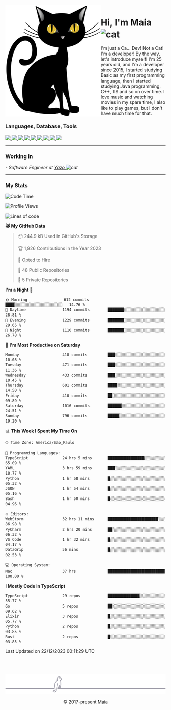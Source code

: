 <img align="left" src="https://raw.githubusercontent.com/gabrielmaialva33/gabrielmaialva33/master/assets/cat_0.png" alt="Stats" width="300px">

<h1 align="left">Hi, I'm Maia 
<img src="https://emojis.slackmojis.com/emojis/images/1643509834/36299/black-cat.gif?1643509834" width="50" height="60" align="center"  alt="cat"/>
</h1>

I'm just a Ca... Dev! Not a Cat! I'm a developer! By the way, let's introduce myself!
I'm 25 years old, and I'm a developer since 2015, I started studying Basic as my first programming
language, then I started studying Java programming, C++, TS and so on over time.
I love music and watching movies in my spare time, I also like to play games, but I don't have much time for that.

<h3 align="left">Languages, Database, Tools</h3>
<p>
  <a href="https://www.typescriptlang.org">
    <img src="https://skillicons.dev/icons?i=ts" />
  </a>
  <a href="https://go.dev">
    <img src="https://skillicons.dev/icons?i=go" />
  </a>
  <a href="https://www.python.org">
    <img src="https://skillicons.dev/icons?i=python" />
  </a>
  <a href="https://gradle.org">
    <img src="https://skillicons.dev/icons?i=gradle" />
  </a>
  <a href="https://redis.io">
    <img src="https://skillicons.dev/icons?i=redis" />
  </a>
  <a href="https://www.mongodb.com">
    <img src="https://skillicons.dev/icons?i=mongodb" />
  </a>
  <a href="https://nodejs.org">
    <img src="https://skillicons.dev/icons?i=nodejs" />
  </a>
  <a href="https://www.javascript.com">
    <img src="https://skillicons.dev/icons?i=js" />
  </a>
  <a href="https://www.docker.com">
    <img src="https://skillicons.dev/icons?i=docker" />
  </a>
</p>

<hr/>

<h3>Working in</h3>

<p><em> - Software Engineer at <a href="[https://pdasolucoes.com.br](https://yazo.com.br/)">Yazo
</a><img src="https://media.giphy.com/media/WUlplcMpOCEmTGBtBW/giphy.gif" width="30" alt="cat"> 
</em></p>

<hr/>

### My Stats

<!--START_SECTION:waka-->
![Code Time](http://img.shields.io/badge/Code%20Time-3%2C623%20hrs%2010%20mins-blue)

![Profile Views](http://img.shields.io/badge/Profile%20Views-20-blue)

![Lines of code](https://img.shields.io/badge/From%20Hello%20World%20I%27ve%20Written-1.1%20million%20lines%20of%20code-blue)

**🐱 My GitHub Data** 

> 📦 244.9 kB Used in GitHub's Storage 
 > 
> 🏆 1,926 Contributions in the Year 2023
 > 
> 💼 Opted to Hire
 > 
> 📜 48 Public Repositories 
 > 
> 🔑 5 Private Repositories 
 > 
**I'm a Night 🦉** 

```text
🌞 Morning                612 commits         ████░░░░░░░░░░░░░░░░░░░░░   14.76 % 
🌆 Daytime                1194 commits        ███████░░░░░░░░░░░░░░░░░░   28.81 % 
🌃 Evening                1229 commits        ███████░░░░░░░░░░░░░░░░░░   29.65 % 
🌙 Night                  1110 commits        ███████░░░░░░░░░░░░░░░░░░   26.78 % 
```
📅 **I'm Most Productive on Saturday** 

```text
Monday                   418 commits         ███░░░░░░░░░░░░░░░░░░░░░░   10.08 % 
Tuesday                  471 commits         ███░░░░░░░░░░░░░░░░░░░░░░   11.36 % 
Wednesday                433 commits         ███░░░░░░░░░░░░░░░░░░░░░░   10.45 % 
Thursday                 601 commits         ████░░░░░░░░░░░░░░░░░░░░░   14.50 % 
Friday                   410 commits         ██░░░░░░░░░░░░░░░░░░░░░░░   09.89 % 
Saturday                 1016 commits        ██████░░░░░░░░░░░░░░░░░░░   24.51 % 
Sunday                   796 commits         █████░░░░░░░░░░░░░░░░░░░░   19.20 % 
```


📊 **This Week I Spent My Time On** 

```text
🕑︎ Time Zone: America/Sao_Paulo

💬 Programming Languages: 
TypeScript               24 hrs 5 mins       ████████████████░░░░░░░░░   65.09 % 
YAML                     3 hrs 59 mins       ███░░░░░░░░░░░░░░░░░░░░░░   10.77 % 
Python                   1 hr 58 mins        █░░░░░░░░░░░░░░░░░░░░░░░░   05.32 % 
JSON                     1 hr 54 mins        █░░░░░░░░░░░░░░░░░░░░░░░░   05.16 % 
Bash                     1 hr 50 mins        █░░░░░░░░░░░░░░░░░░░░░░░░   04.96 % 

🔥 Editors: 
WebStorm                 32 hrs 11 mins      ██████████████████████░░░   86.98 % 
PyCharm                  2 hrs 20 mins       ██░░░░░░░░░░░░░░░░░░░░░░░   06.32 % 
VS Code                  1 hr 32 mins        █░░░░░░░░░░░░░░░░░░░░░░░░   04.17 % 
DataGrip                 56 mins             █░░░░░░░░░░░░░░░░░░░░░░░░   02.53 % 

💻 Operating System: 
Mac                      37 hrs              █████████████████████████   100.00 % 
```

**I Mostly Code in TypeScript** 

```text
TypeScript               29 repos            ██████████████░░░░░░░░░░░   55.77 % 
Go                       5 repos             ██░░░░░░░░░░░░░░░░░░░░░░░   09.62 % 
Elixir                   3 repos             █░░░░░░░░░░░░░░░░░░░░░░░░   05.77 % 
Python                   2 repos             █░░░░░░░░░░░░░░░░░░░░░░░░   03.85 % 
Rust                     2 repos             █░░░░░░░░░░░░░░░░░░░░░░░░   03.85 % 
```




 Last Updated on 22/12/2023 00:11:29 UTC
<!--END_SECTION:waka-->


<br/>
<br/>

<p align="center"><img src="https://raw.githubusercontent.com/gabrielmaialva33/gabrielmaialva33/master/assets/gray0_ctp_on_line.svg?sanitize=true" /></p>
<p align="center">&copy; 2017-present <a href="https://github.com/gabrielmaialva33/" target="_blank">Maia</a>
